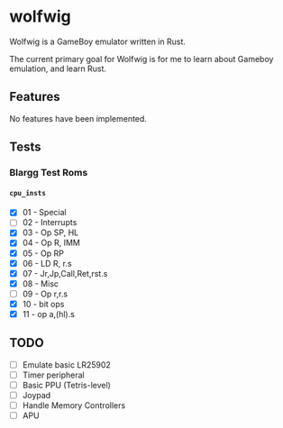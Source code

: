 # wolfwig

Wolfwig is a GameBoy emulator written in Rust.

The current primary goal for Wolfwig is for me to learn about Gameboy emulation, and learn Rust.

## Features

No features have been implemented.

## Tests

### Blargg Test Roms

#### `cpu_insts`

- [x] 01 - Special
- [ ] 02 - Interrupts
- [x] 03 - Op SP, HL
- [x] 04 - Op R, IMM
- [x] 05 - Op RP
- [x] 06 - LD R, r.s
- [x] 07 - Jr,Jp,Call,Ret,rst.s
- [x] 08 - Misc
- [ ] 09 - Op r,r.s
- [x] 10 - bit ops
- [x] 11 - op a,(hl).s

## TODO

- [ ] Emulate basic LR25902
- [ ] Timer peripheral
- [ ] Basic PPU (Tetris-level)
- [ ] Joypad
- [ ] Handle Memory Controllers
- [ ] APU
